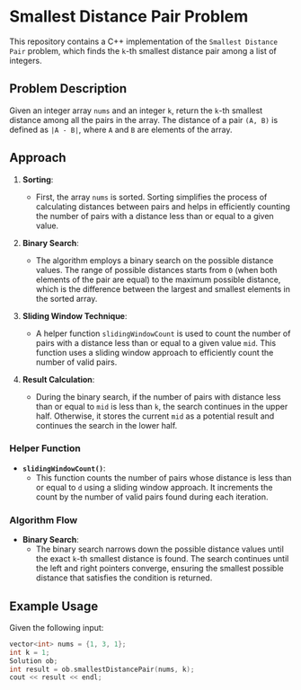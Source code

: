 # Smallest Distance Pair Problem

This repository contains a C++ implementation of the `Smallest Distance Pair` problem, which finds the `k`-th smallest distance pair among a list of integers.

## Problem Description

Given an integer array `nums` and an integer `k`, return the `k`-th smallest distance among all the pairs in the array. The distance of a pair `(A, B)` is defined as `|A - B|`, where `A` and `B` are elements of the array.

## Approach

1. **Sorting**:
   - First, the array `nums` is sorted. Sorting simplifies the process of calculating distances between pairs and helps in efficiently counting the number of pairs with a distance less than or equal to a given value.

2. **Binary Search**:
   - The algorithm employs a binary search on the possible distance values. The range of possible distances starts from `0` (when both elements of the pair are equal) to the maximum possible distance, which is the difference between the largest and smallest elements in the sorted array.

3. **Sliding Window Technique**:
   - A helper function `slidingWindowCount` is used to count the number of pairs with a distance less than or equal to a given value `mid`. This function uses a sliding window approach to efficiently count the number of valid pairs.

4. **Result Calculation**:
   - During the binary search, if the number of pairs with distance less than or equal to `mid` is less than `k`, the search continues in the upper half. Otherwise, it stores the current `mid` as a potential result and continues the search in the lower half.

### Helper Function

- **`slidingWindowCount()`**:
  - This function counts the number of pairs whose distance is less than or equal to `d` using a sliding window approach. It increments the count by the number of valid pairs found during each iteration.

### Algorithm Flow

- **Binary Search**:
  - The binary search narrows down the possible distance values until the exact `k`-th smallest distance is found. The search continues until the left and right pointers converge, ensuring the smallest possible distance that satisfies the condition is returned.

## Example Usage

Given the following input:
```cpp
vector<int> nums = {1, 3, 1};
int k = 1;
Solution ob;
int result = ob.smallestDistancePair(nums, k);
cout << result << endl;
